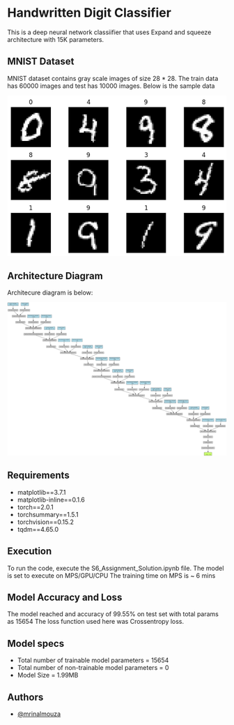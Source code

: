 
# Handwritten Digit Classifier

This is a deep neural network classiifier that uses Expand and squeeze architecture with 15K parameters.

## MNIST Dataset

MNIST dataset contains gray scale images of size 28 * 28.
The train data has 60000 images and test has 10000 images.
Below is the sample data

![alt text](https://github.com/mrinalmouza/TSAI-S6/blob/main/output.png "Sample Data")

## Architecture Diagram
Architecure diagram is below:

![alt text](https://github.com/mrinalmouza/TSAI-S6/blob/main/MNIST_20K_Mrinal.png "Architecure Diagram")

## Requirements
* matplotlib==3.7.1
* matplotlib-inline==0.1.6
* torch==2.0.1
* torchsummary==1.5.1
* torchvision==0.15.2
* tqdm==4.65.0

## Execution
To run the code, execute the S6_Assignment_Solution.ipynb file.
The model is set to execute on MPS/GPU/CPU
The training time on MPS is ~ 6 mins 

## Model Accuracy and Loss
The model reached and accuracy of 99.55% on test set with total params as 15654
The loss function used here was Crossentropy loss.

## Model specs
* Total number of trainable model parameters = 15654
* Total number of non-trainable model parameters = 0
* Model Size = 1.99MB

## Authors

- [@mrinalmouza](https://github.com/mrinalmouza)


